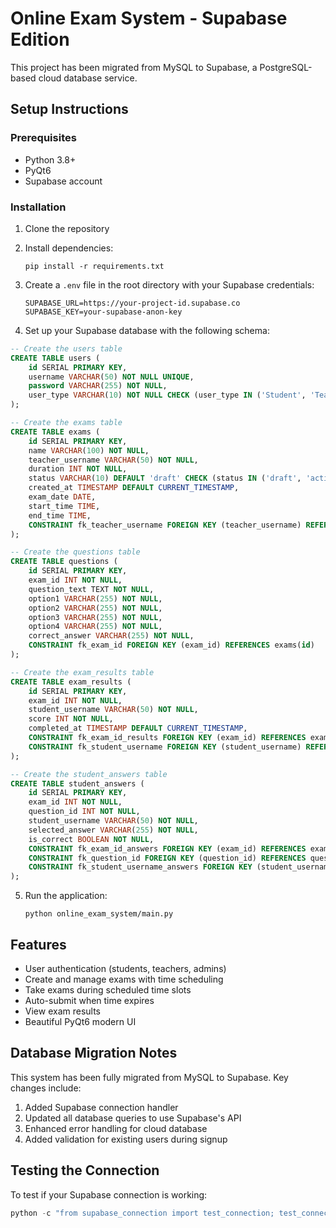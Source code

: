 # Online Exam System - Supabase Edition

This project has been migrated from MySQL to Supabase, a PostgreSQL-based cloud database service.

## Setup Instructions

### Prerequisites
- Python 3.8+
- PyQt6
- Supabase account

### Installation

1. Clone the repository
2. Install dependencies:
   ```
   pip install -r requirements.txt
   ```

3. Create a `.env` file in the root directory with your Supabase credentials:
   ```
   SUPABASE_URL=https://your-project-id.supabase.co
   SUPABASE_KEY=your-supabase-anon-key
   ```

4. Set up your Supabase database with the following schema:

```sql
-- Create the users table
CREATE TABLE users (
    id SERIAL PRIMARY KEY,
    username VARCHAR(50) NOT NULL UNIQUE,
    password VARCHAR(255) NOT NULL,
    user_type VARCHAR(10) NOT NULL CHECK (user_type IN ('Student', 'Teacher', 'Admin'))
);

-- Create the exams table
CREATE TABLE exams (
    id SERIAL PRIMARY KEY,
    name VARCHAR(100) NOT NULL,
    teacher_username VARCHAR(50) NOT NULL,
    duration INT NOT NULL,
    status VARCHAR(10) DEFAULT 'draft' CHECK (status IN ('draft', 'active', 'completed')),
    created_at TIMESTAMP DEFAULT CURRENT_TIMESTAMP,
    exam_date DATE,
    start_time TIME,
    end_time TIME,
    CONSTRAINT fk_teacher_username FOREIGN KEY (teacher_username) REFERENCES users(username)
);

-- Create the questions table
CREATE TABLE questions (
    id SERIAL PRIMARY KEY,
    exam_id INT NOT NULL,
    question_text TEXT NOT NULL,
    option1 VARCHAR(255) NOT NULL,
    option2 VARCHAR(255) NOT NULL,
    option3 VARCHAR(255) NOT NULL,
    option4 VARCHAR(255) NOT NULL,
    correct_answer VARCHAR(255) NOT NULL,
    CONSTRAINT fk_exam_id FOREIGN KEY (exam_id) REFERENCES exams(id)
);

-- Create the exam_results table
CREATE TABLE exam_results (
    id SERIAL PRIMARY KEY,
    exam_id INT NOT NULL,
    student_username VARCHAR(50) NOT NULL,
    score INT NOT NULL,
    completed_at TIMESTAMP DEFAULT CURRENT_TIMESTAMP,
    CONSTRAINT fk_exam_id_results FOREIGN KEY (exam_id) REFERENCES exams(id),
    CONSTRAINT fk_student_username FOREIGN KEY (student_username) REFERENCES users(username)
);

-- Create the student_answers table
CREATE TABLE student_answers (
    id SERIAL PRIMARY KEY,
    exam_id INT NOT NULL,
    question_id INT NOT NULL,
    student_username VARCHAR(50) NOT NULL,
    selected_answer VARCHAR(255) NOT NULL,
    is_correct BOOLEAN NOT NULL,
    CONSTRAINT fk_exam_id_answers FOREIGN KEY (exam_id) REFERENCES exams(id),
    CONSTRAINT fk_question_id FOREIGN KEY (question_id) REFERENCES questions(id),
    CONSTRAINT fk_student_username_answers FOREIGN KEY (student_username) REFERENCES users(username)
);
```

5. Run the application:
   ```
   python online_exam_system/main.py
   ```

## Features

- User authentication (students, teachers, admins)
- Create and manage exams with time scheduling
- Take exams during scheduled time slots
- Auto-submit when time expires
- View exam results
- Beautiful PyQt6 modern UI

## Database Migration Notes

This system has been fully migrated from MySQL to Supabase. Key changes include:

1. Added Supabase connection handler
2. Updated all database queries to use Supabase's API
3. Enhanced error handling for cloud database
4. Added validation for existing users during signup

## Testing the Connection

To test if your Supabase connection is working:

```python
python -c "from supabase_connection import test_connection; test_connection()"
``` 
